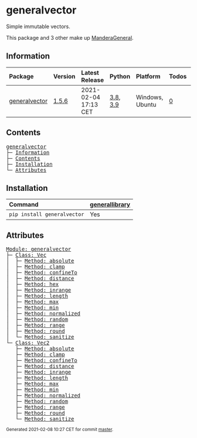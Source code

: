 # generalvector
Simple immutable vectors.

This package and 3 other make up [ManderaGeneral](https://github.com/Mandera).

## Information
| Package                                                          | Version                                          | Latest Release       | Python                                                                                                                   | Platform        | Todos                                                     |   Hierarchy |
|:-----------------------------------------------------------------|:-------------------------------------------------|:---------------------|:-------------------------------------------------------------------------------------------------------------------------|:----------------|:----------------------------------------------------------|------------:|
| [generalvector](https://github.com/ManderaGeneral/generalvector) | [1.5.6](https://pypi.org/project/generalvector/) | 2021-02-04 17:13 CET | [3.8](https://www.python.org/downloads/release/python-380/), [3.9](https://www.python.org/downloads/release/python-390/) | Windows, Ubuntu | [0](https://github.com/ManderaGeneral/generalvector#Todo) |           1 |

## Contents
<pre>
<a href='#generalvector'>generalvector</a>
├─ <a href='#Information'>Information</a>
├─ <a href='#Contents'>Contents</a>
├─ <a href='#Installation'>Installation</a>
└─ <a href='#Attributes'>Attributes</a>
</pre>

## Installation
| Command                     | <a href='https://pypi.org/project/generallibrary'>generallibrary</a>   |
|:----------------------------|:-----------------------------------------------------------------------|
| `pip install generalvector` | Yes                                                                    |

## Attributes
<pre>
<a href='https://github.com/ManderaGeneral/generalvector/blob/master/generalvector/__init__.py#L1'>Module: generalvector</a>
├─ <a href='https://github.com/ManderaGeneral/generalvector/blob/master/generalvector/vector.py#L11'>Class: Vec</a>
│  ├─ <a href='https://github.com/ManderaGeneral/generalvector/blob/master/generalvector/general.py#L94'>Method: absolute</a>
│  ├─ <a href='https://github.com/ManderaGeneral/generalvector/blob/master/generalvector/vector.py#L123'>Method: clamp</a>
│  ├─ <a href='https://github.com/ManderaGeneral/generalvector/blob/master/generalvector/general.py#L79'>Method: confineTo</a>
│  ├─ <a href='https://github.com/ManderaGeneral/generalvector/blob/master/generalvector/vector.py#L169'>Method: distance</a>
│  ├─ <a href='https://github.com/ManderaGeneral/generalvector/blob/master/generalvector/vector.py#L143'>Method: hex</a>
│  ├─ <a href='https://github.com/ManderaGeneral/generalvector/blob/master/generalvector/vector.py#L134'>Method: inrange</a>
│  ├─ <a href='https://github.com/ManderaGeneral/generalvector/blob/master/generalvector/vector.py#L68'>Method: length</a>
│  ├─ <a href='https://github.com/ManderaGeneral/generalvector/blob/master/generalvector/vector.py#L114'>Method: max</a>
│  ├─ <a href='https://github.com/ManderaGeneral/generalvector/blob/master/generalvector/vector.py#L105'>Method: min</a>
│  ├─ <a href='https://github.com/ManderaGeneral/generalvector/blob/master/generalvector/vector.py#L74'>Method: normalized</a>
│  ├─ <a href='https://github.com/ManderaGeneral/generalvector/blob/master/generalvector/vector.py#L89'>Method: random</a>
│  ├─ <a href='https://github.com/ManderaGeneral/generalvector/blob/master/generalvector/vector.py#L150'>Method: range</a>
│  ├─ <a href='https://github.com/ManderaGeneral/generalvector/blob/master/generalvector/vector.py#L83'>Method: round</a>
│  └─ <a href='https://github.com/ManderaGeneral/generalvector/blob/master/generalvector/general.py#L42'>Method: sanitize</a>
└─ <a href='https://github.com/ManderaGeneral/generalvector/blob/master/generalvector/vector2.py#L11'>Class: Vec2</a>
   ├─ <a href='https://github.com/ManderaGeneral/generalvector/blob/master/generalvector/general.py#L94'>Method: absolute</a>
   ├─ <a href='https://github.com/ManderaGeneral/generalvector/blob/master/generalvector/vector2.py#L124'>Method: clamp</a>
   ├─ <a href='https://github.com/ManderaGeneral/generalvector/blob/master/generalvector/general.py#L79'>Method: confineTo</a>
   ├─ <a href='https://github.com/ManderaGeneral/generalvector/blob/master/generalvector/vector2.py#L163'>Method: distance</a>
   ├─ <a href='https://github.com/ManderaGeneral/generalvector/blob/master/generalvector/vector2.py#L134'>Method: inrange</a>
   ├─ <a href='https://github.com/ManderaGeneral/generalvector/blob/master/generalvector/vector2.py#L69'>Method: length</a>
   ├─ <a href='https://github.com/ManderaGeneral/generalvector/blob/master/generalvector/vector2.py#L115'>Method: max</a>
   ├─ <a href='https://github.com/ManderaGeneral/generalvector/blob/master/generalvector/vector2.py#L106'>Method: min</a>
   ├─ <a href='https://github.com/ManderaGeneral/generalvector/blob/master/generalvector/vector2.py#L75'>Method: normalized</a>
   ├─ <a href='https://github.com/ManderaGeneral/generalvector/blob/master/generalvector/vector2.py#L90'>Method: random</a>
   ├─ <a href='https://github.com/ManderaGeneral/generalvector/blob/master/generalvector/vector2.py#L145'>Method: range</a>
   ├─ <a href='https://github.com/ManderaGeneral/generalvector/blob/master/generalvector/vector2.py#L84'>Method: round</a>
   └─ <a href='https://github.com/ManderaGeneral/generalvector/blob/master/generalvector/general.py#L42'>Method: sanitize</a>
</pre>

<sup>
Generated 2021-02-08 10:27 CET for commit <a href='https://github.com/ManderaGeneral/generalvector/commit/master'>master</a>.
</sup>
